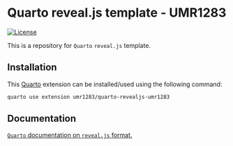# Quarto reveal.js template - UMR1283

<!-- badges: start -->
[![License](https://img.shields.io/github/license/umr1283/quarto-revealjs-umr1283)](LICENSE)
<!-- badges: end -->

This is a repository for `Quarto` `reveal.js` template.

## Installation

This [Quarto](quarto.org) extension can be installed/used using the following command:

```bash
quarto use extension umr1283/quarto-revealjs-umr1283
```

## Documentation

[`Quarto` documentation on `reveal.js` format.](https://quarto.org/docs/presentations/revealjs/)

